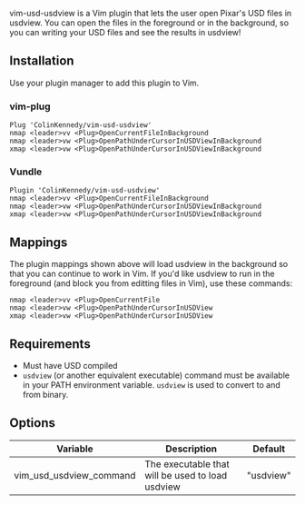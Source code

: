 vim-usd-usdview is a Vim plugin that lets the user open Pixar's USD
files in usdview. You can open the files in the foreground or in the
background, so you can writing your USD files and see the results in
usdview!


## Installation
Use your plugin manager to add this plugin to Vim.

### vim-plug
```vim
Plug 'ColinKennedy/vim-usd-usdview'
nmap <leader>vv <Plug>OpenCurrentFileInBackground
nmap <leader>vw <Plug>OpenPathUnderCursorInUSDViewInBackground
xmap <leader>vw <Plug>OpenPathUnderCursorInUSDViewInBackground
```

### Vundle
```vim
Plugin 'ColinKennedy/vim-usd-usdview'
nmap <leader>vv <Plug>OpenCurrentFileInBackground
nmap <leader>vw <Plug>OpenPathUnderCursorInUSDViewInBackground
xmap <leader>vw <Plug>OpenPathUnderCursorInUSDViewInBackground
```

## Mappings
The plugin mappings shown above will load usdview in the background so
that you can continue to work in Vim. If you'd like usdview to run in
the foreground (and block you from editting files in Vim), use these
commands:

```vim
nmap <leader>vv <Plug>OpenCurrentFile
nmap <leader>vw <Plug>OpenPathUnderCursorInUSDView
xmap <leader>vw <Plug>OpenPathUnderCursorInUSDView
```

## Requirements
- Must have USD compiled
- `usdview` (or another equivalent executable) command must be available
in your PATH environment variable. `usdview` is used to convert to and
from binary.

## Options

|        Variable         |                   Description                    |  Default  |
|-------------------------|--------------------------------------------------|-----------|
| vim_usd_usdview_command | The executable that will be used to load usdview | "usdview" |

